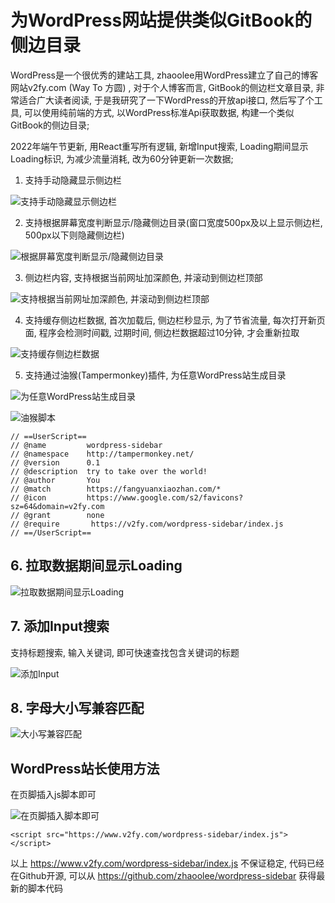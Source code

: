 # 为WordPress网站提供类似GitBook的侧边目录


WordPress是一个很优秀的建站工具, zhaoolee用WordPress建立了自己的博客网站v2fy.com (Way To 方圆) , 对于个人博客而言, GitBook的侧边栏文章目录, 非常适合广大读者阅读, 于是我研究了一下WordPress的开放api接口, 然后写了个工具, 可以使用纯前端的方式, 以WordPress标准Api获取数据, 构建一个类似GitBook的侧边目录;

2022年端午节更新, 用React重写所有逻辑, 新增Input搜索, Loading期间显示Loading标识, 为减少流量消耗, 改为60分钟更新一次数据;

1. 支持手动隐藏显示侧边栏

![支持手动隐藏显示侧边栏](https://raw.githubusercontent.com/zhaoolee/wordpress-sidebar/master/README/1653235463455PAsaB4sM.gif)


2. 支持根据屏幕宽度判断显示/隐藏侧边目录(窗口宽度500px及以上显示侧边栏, 500px以下则隐藏侧边栏)

![根据屏幕宽度判断显示/隐藏侧边目录](https://raw.githubusercontent.com/zhaoolee/wordpress-sidebar/master/README/1653235464695EZAtZcnf.gif)


3. 侧边栏内容, 支持根据当前网址加深颜色, 并滚动到侧边栏顶部


![支持根据当前网址加深颜色, 并滚动到侧边栏顶部](https://raw.githubusercontent.com/zhaoolee/wordpress-sidebar/master/README/1653235468796w4K5P5sr.gif)


4. 支持缓存侧边栏数据, 首次加载后, 侧边栏秒显示, 为了节省流量, 每次打开新页面, 程序会检测时间戳, 过期时间, 侧边栏数据超过10分钟, 才会重新拉取


![支持缓存侧边栏数据](https://raw.githubusercontent.com/zhaoolee/wordpress-sidebar/master/README/1653235475702wCPhfHY4.png)


5. 支持通过油猴(Tampermonkey)插件, 为任意WordPress站生成目录


![为任意WordPress站生成目录](https://raw.githubusercontent.com/zhaoolee/wordpress-sidebar/master/README/1653235476209R6sf5745.png)

![油猴脚本](https://raw.githubusercontent.com/zhaoolee/wordpress-sidebar/master/README/16532354820301idDbGcJ.png)

```
// ==UserScript==
// @name         wordpress-sidebar
// @namespace    http://tampermonkey.net/
// @version      0.1
// @description  try to take over the world!
// @author       You
// @match        https://fangyuanxiaozhan.com/*
// @icon         https://www.google.com/s2/favicons?sz=64&domain=v2fy.com
// @grant        none
// @require       https://v2fy.com/wordpress-sidebar/index.js
// ==/UserScript==
```

## 6. 拉取数据期间显示Loading


![拉取数据期间显示Loading](https://raw.githubusercontent.com/zhaoolee/wordpress-sidebar/master/README/1654330998962SG72j4JY.png)


## 7. 添加Input搜索

支持标题搜索, 输入关键词, 即可快速查找包含关键词的标题

![添加Input](https://raw.githubusercontent.com/zhaoolee/wordpress-sidebar/master/README/16543309998301y0pxiTK.gif)

## 8. 字母大小写兼容匹配


![大小写兼容匹配](https://raw.githubusercontent.com/zhaoolee/wordpress-sidebar/master/README/1654335756071D8KWZe5f.png)

## WordPress站长使用方法

在页脚插入js脚本即可

![在页脚插入脚本即可](https://raw.githubusercontent.com/zhaoolee/wordpress-sidebar/master/README/1653235482363DGBBTamm.png)

```
<script src="https://www.v2fy.com/wordpress-sidebar/index.js"></script>
```

以上 https://www.v2fy.com/wordpress-sidebar/index.js  不保证稳定, 代码已经在Github开源, 可以从 https://github.com/zhaoolee/wordpress-sidebar  获得最新的脚本代码

